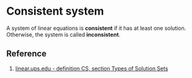 # Consistent system

A system of linear equations is **consistent** if it has at least one solution. Otherwise, the system is called **inconsistent**.

## Reference

1. [linear.ups.edu - definition CS, section Types of Solution Sets](http://linear.pugetsound.edu/html/section-TSS.html)